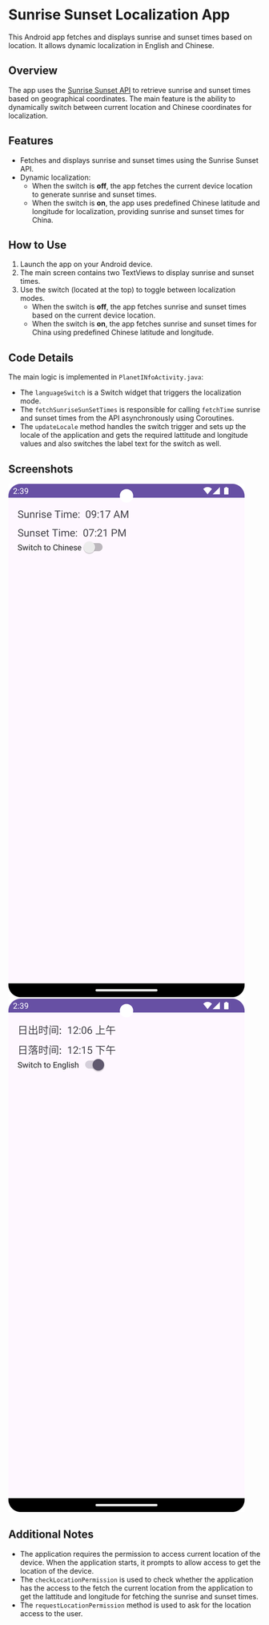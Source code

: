 # Sunrise Sunset Localization App

This Android app fetches and displays sunrise and sunset times based on location. It allows dynamic localization in English and Chinese.

## Overview

The app uses the [Sunrise Sunset API](https://sunrise-sunset.org/api) to retrieve sunrise and sunset times based on geographical coordinates. The main feature is the ability to dynamically switch between current location and Chinese coordinates for localization.

## Features

- Fetches and displays sunrise and sunset times using the Sunrise Sunset API.
- Dynamic localization:
  - When the switch is **off**, the app fetches the current device location to generate sunrise and sunset times.
  - When the switch is **on**, the app uses predefined Chinese latitude and longitude for localization, providing sunrise and sunset times for China.

## How to Use

1. Launch the app on your Android device.
2. The main screen contains two TextViews to display sunrise and sunset times.
3. Use the switch (located at the top) to toggle between localization modes.
   - When the switch is **off**, the app fetches sunrise and sunset times based on the current device location.
   - When the switch is **on**, the app fetches sunrise and sunset times for China using predefined Chinese latitude and longitude.

## Code Details

The main logic is implemented in `PlanetINfoActivity.java`:
- The `languageSwitch` is a Switch widget that triggers the localization mode.
- The `fetchSunriseSunSetTimes` is responsible for calling `fetchTime` sunrise and sunset times from the API asynchronously using Coroutines.
- The `updateLocale` method handles the switch trigger and sets up the locale of the application and gets the required lattitude and longitude values and also switches the label text for the switch as well.

## Screenshots

![English Local](https://github.com/SunitcB/Sunriseset/blob/main/Screenshots/English.png?raw=true)
![Chinese Locale](https://github.com/SunitcB/Sunriseset/blob/main/Screenshots/Chinese.png?raw=true)

## Additional Notes

- The application requires the permission to access current location of the device. When the application starts, it prompts to allow access to get the location of the device.
- The `checkLocationPermission` is used to check whether the application has the access to the fetch the current location from the application to get the lattitude and longitude for fetching the sunrise and sunset times.
- The `requestLocationPermission` method is used to ask for the location access to the user.

